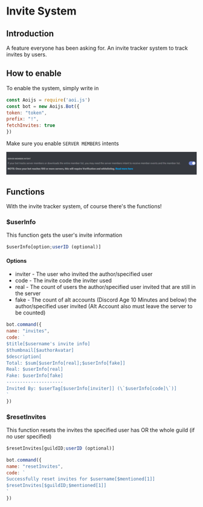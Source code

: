 # Invite System

## Introduction

A feature everyone has been asking for. An invite tracker system to track invites by users.

## How to enable

To enable the system, simply write in

```javascript
const Aoijs = require('aoi.js')
const bot = new Aoijs.Bot({
token: "token",
prefix: "!",
fetchInvites: true
})
```

Make sure you enable `SERVER MEMBERS` intents

![](<../../../../.gitbook/assets/image (44).png>)

## Functions

With the invite tracker system, of course there's the functions!

### $userInfo

This function gets the user's invite information

```javascript
$userInfo[option;userID (optional)]
```

#### Options

* inviter - The user who invited the author/specified user
* code - The invite code the inviter used
* real - The count of users the author/specified user invited that are still in the server
* fake - The count of alt accounts (Discord Age 10 Minutes and below) the author/specified user invited (Alt Account also must leave the server to be counted)

```javascript
bot.command({
name: "invites",
code: `
$title[$username's invite info]
$thumbnail[$authorAvatar]
$description[
Total: $sum[$userInfo[real];$userInfo[fake]]
Real: $userInfo[real]
Fake: $userInfo[fake]
---------------------
Invited By: $userTag[$userInfo[inviter]] (\`$userInfo[code]\`)]
`
})
```

### $resetInvites

This function resets the invites the specified user has OR the whole guild (if no user specified)

```javascript
$resetInvites[guildID;userID (optional)]
```

```javascript
bot.command({
name: "resetInvites",
code: `
Successfully reset invites for $username[$mentioned[1]]
$resetInvites[$guildID;$mentioned[1]]
`
})
```
